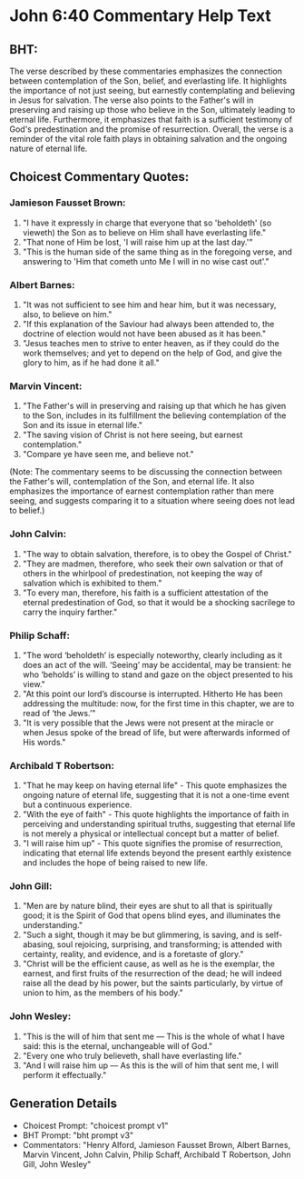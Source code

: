 # John 6:40 Commentary Help Text

## BHT:
The verse described by these commentaries emphasizes the connection between contemplation of the Son, belief, and everlasting life. It highlights the importance of not just seeing, but earnestly contemplating and believing in Jesus for salvation. The verse also points to the Father's will in preserving and raising up those who believe in the Son, ultimately leading to eternal life. Furthermore, it emphasizes that faith is a sufficient testimony of God's predestination and the promise of resurrection. Overall, the verse is a reminder of the vital role faith plays in obtaining salvation and the ongoing nature of eternal life.

## Choicest Commentary Quotes:
### Jamieson Fausset Brown:
1. "I have it expressly in charge that everyone that so 'beholdeth' (so vieweth) the Son as to believe on Him shall have everlasting life."
2. "That none of Him be lost, 'I will raise him up at the last day.'"
3. "This is the human side of the same thing as in the foregoing verse, and answering to 'Him that cometh unto Me I will in no wise cast out'."

### Albert Barnes:
1. "It was not sufficient to see him and hear him, but it was necessary, also, to believe on him."
2. "If this explanation of the Saviour had always been attended to, the doctrine of election would not have been abused as it has been."
3. "Jesus teaches men to strive to enter heaven, as if they could do the work themselves; and yet to depend on the help of God, and give the glory to him, as if he had done it all."

### Marvin Vincent:
1. "The Father's will in preserving and raising up that which he has given to the Son, includes in its fulfillment the believing contemplation of the Son and its issue in eternal life."
2. "The saving vision of Christ is not here seeing, but earnest contemplation."
3. "Compare ye have seen me, and believe not."

(Note: The commentary seems to be discussing the connection between the Father's will, contemplation of the Son, and eternal life. It also emphasizes the importance of earnest contemplation rather than mere seeing, and suggests comparing it to a situation where seeing does not lead to belief.)

### John Calvin:
1. "The way to obtain salvation, therefore, is to obey the Gospel of Christ."
2. "They are madmen, therefore, who seek their own salvation or that of others in the whirlpool of predestination, not keeping the way of salvation which is exhibited to them."
3. "To every man, therefore, his faith is a sufficient attestation of the eternal predestination of God, so that it would be a shocking sacrilege to carry the inquiry farther."

### Philip Schaff:
1. "The word ‘beholdeth’ is especially noteworthy, clearly including as it does an act of the will. ‘Seeing’ may be accidental, may be transient: he who ‘beholds’ is willing to stand and gaze on the object presented to his view." 
2. "At this point our lord’s discourse is interrupted. Hitherto He has been addressing the multitude: now, for the first time in this chapter, we are to read of ‘the Jews.’"
3. "It is very possible that the Jews were not present at the miracle or when Jesus spoke of the bread of life, but were afterwards informed of His words."

### Archibald T Robertson:
1. "That he may keep on having eternal life" - This quote emphasizes the ongoing nature of eternal life, suggesting that it is not a one-time event but a continuous experience.
2. "With the eye of faith" - This quote highlights the importance of faith in perceiving and understanding spiritual truths, suggesting that eternal life is not merely a physical or intellectual concept but a matter of belief.
3. "I will raise him up" - This quote signifies the promise of resurrection, indicating that eternal life extends beyond the present earthly existence and includes the hope of being raised to new life.

### John Gill:
1. "Men are by nature blind, their eyes are shut to all that is spiritually good; it is the Spirit of God that opens blind eyes, and illuminates the understanding."
2. "Such a sight, though it may be but glimmering, is saving, and is self-abasing, soul rejoicing, surprising, and transforming; is attended with certainty, reality, and evidence, and is a foretaste of glory."
3. "Christ will be the efficient cause, as well as he is the exemplar, the earnest, and first fruits of the resurrection of the dead; he will indeed raise all the dead by his power, but the saints particularly, by virtue of union to him, as the members of his body."

### John Wesley:
1. "This is the will of him that sent me — This is the whole of what I have said: this is the eternal, unchangeable will of God."
2. "Every one who truly believeth, shall have everlasting life."
3. "And I will raise him up — As this is the will of him that sent me, I will perform it effectually."


## Generation Details
- Choicest Prompt: "choicest prompt v1"
- BHT Prompt: "bht prompt v3"
- Commentators: "Henry Alford, Jamieson Fausset Brown, Albert Barnes, Marvin Vincent, John Calvin, Philip Schaff, Archibald T Robertson, John Gill, John Wesley"

